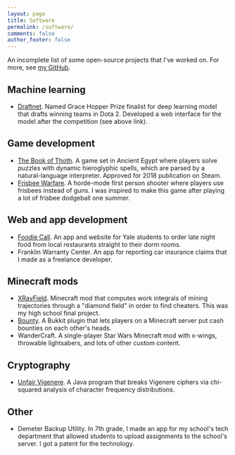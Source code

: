 ```yaml
---
layout: page
title: Software
permalink: /software/
comments: false
author_footer: false
---
```


An incomplete list of some open-source projects that I've worked on. For more, see [my GitHub](https://github.com/viking-sudo-rm/).

## Machine learning
* [Draftnet](http://draftnet.herokuapp.com/). Named Grace Hopper Prize finalist for deep learning model that drafts winning teams in Dota 2. Developed a web interface for the model after the competition (see above link).

## Game development
* [The Book of Thoth](http://snorridev.github.io/thoth/). A game set in Ancient Egypt where players solve puzzles with dynamic hieroglyphic spells, which are parsed by a natural-language interpreter. Approved for 2018 publication on Steam.
* [Frisbee Warfare](https://www.facebook.com/Frisbee-Mayhem-fShargle-Warfare-409693082412612). A horde-mode first person shooter where players use frisbees instead of guns. I was inspired to make this game after playing a lot of frisbee dodgeball one summer.

## Web and app development
* [Foodie Call](https://itunes.apple.com/nz/app/yale-foodie-call/id1229515342?mt=8). An app and website for Yale students to order late night food from local restaurants straight to their dorm rooms.
* Franklin Warranty Center. An app for reporting car insurance claims that I made as a freelance developer.

## Minecraft mods
* [XRayField](https://drive.google.com/file/d/0B1BOOAECXTDoWGliaWF0dE9xSUk/view). Minecraft mod that computes work integrals of mining trajectories through a "diamond field" in order to find cheaters. This was my high school final project.
* [Bounty](https://dev.bukkit.org/projects/bounty-snorri). A Bukkit plugin that lets players on a Minecraft server put cash bounties on each other's heads.
* WanderCraft. A single-player Star Wars Minecraft mod with x-wings, throwable lightsabers, and lots of other custom content.

## Cryptography
* [Unfair Vigenere](https://github.com/viking-sudo-rm/UnfairVigenere). A Java program that breaks Vigenere ciphers via chi-squared analysis of character frequency distributions.

## Other
* Demeter Backup Utility. In 7th grade, I made an app for my school's tech department that allowed students to upload assignments to the school's server. I got a patent for the technology.
